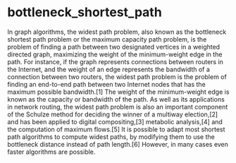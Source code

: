 bottleneck_shortest_path
========================

In graph algorithms, the widest path problem, also known as the bottleneck shortest path problem or the maximum capacity path problem, is the problem of finding a path between two designated vertices in a weighted directed graph, maximizing the weight of the minimum-weight edge in the path. For instance, if the graph represents connections between routers in the Internet, and the weight of an edge represents the bandwidth of a connection between two routers, the widest path problem is the problem of finding an end-to-end path between two Internet nodes that has the maximum possible bandwidth.[1] The weight of the minimum-weight edge is known as the capacity or bandwidth of the path. As well as its applications in network routing, the widest path problem is also an important component of the Schulze method for deciding the winner of a multiway election,[2] and has been applied to digital compositing,[3] metabolic analysis,[4] and the computation of maximum flows.[5] It is possible to adapt most shortest path algorithms to compute widest paths, by modifying them to use the bottleneck distance instead of path length.[6] However, in many cases even faster algorithms are possible.